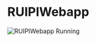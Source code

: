 # RUIPIWebapp
![RUIPIWebapp Running](https://github.com/dflr10/RUIPIWebapp/blob/master/Animation.gif)
